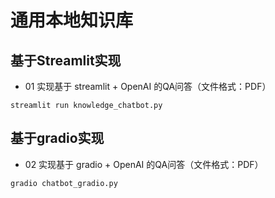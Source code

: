 # 通用本地知识库

## 基于Streamlit实现
- 01 实现基于 streamlit + OpenAI 的QA问答（文件格式：PDF）
```shell
streamlit run knowledge_chatbot.py
```
## 基于gradio实现
- 02 实现基于 gradio + OpenAI 的QA问答（文件格式：PDF）
```shell
gradio chatbot_gradio.py
```